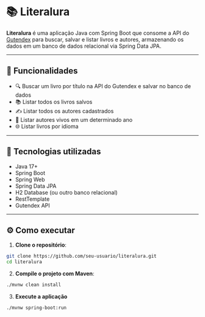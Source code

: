 # 📚 Literalura

**Literalura** é uma aplicação Java com Spring Boot que consome a API do [Gutendex](https://gutendex.com) para buscar, salvar e listar livros e autores, armazenando os dados em um banco de dados relacional via Spring Data JPA.

---

## 🚀 Funcionalidades

- 🔍 Buscar um livro por título na API do Gutendex e salvar no banco de dados
- 📚 Listar todos os livros salvos
- ✍️ Listar todos os autores cadastrados
- 📅 Listar autores vivos em um determinado ano
- 🌐 Listar livros por idioma

---

## 🧰 Tecnologias utilizadas

- Java 17+
- Spring Boot
- Spring Web
- Spring Data JPA
- H2 Database (ou outro banco relacional)
- RestTemplate
- Gutendex API

---

## ⚙️ Como executar

1. **Clone o repositório**:

```bash
git clone https://github.com/seu-usuario/literalura.git
cd literalura
```

2. **Compile o projeto com Maven**:

```bash
./mvnw clean install
```
3. **Execute a aplicação**
```bash
./mvnw spring-boot:run
```


